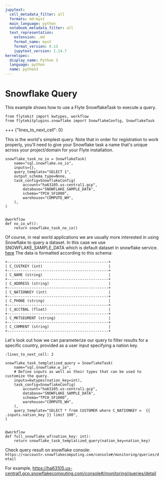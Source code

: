 ```yaml
---
jupytext:
  cell_metadata_filter: all
  formats: md:myst
  main_language: python
  notebook_metadata_filter: all
  text_representation:
    extension: .md
    format_name: myst
    format_version: 0.13
    jupytext_version: 1.14.7
kernelspec:
  display_name: Python 3
  language: python
  name: python3
---
```


# Snowflake Query

This example shows how to use a Flyte SnowflakeTask to execute a query.

```{code-cell}
from flytekit import kwtypes, workflow
from flytekitplugins.snowflake import SnowflakeConfig, SnowflakeTask
```

+++ {"lines_to_next_cell": 0}

This is the world's simplest query. Note that in order for registration to work properly, you'll need to give your
Snowflake task a name that's unique across your project/domain for your Flyte installation.

```{code-cell}
snowflake_task_no_io = SnowflakeTask(
    name="sql.snowflake.no_io",
    inputs={},
    query_template="SELECT 1",
    output_schema_type=None,
    task_config=SnowflakeConfig(
        account="ha63105.us-central1.gcp",
        database="SNOWFLAKE_SAMPLE_DATA",
        schema="TPCH_SF1000",
        warehouse="COMPUTE_WH",
    ),
)


@workflow
def no_io_wf():
    return snowflake_task_no_io()
```

Of course, in real world applications we are usually more interested in using Snowflake to query a dataset.
In this case we use SNOWFLAKE_SAMPLE_DATA which is default dataset in snowflake service.
[here](https://docs.snowflake.com/en/user-guide/sample-data.html)
The data is formatted according to this schema:

```{eval-rst}
+----------------------------------------------+
| C_CUSTKEY (int)                              |
+----------------------------------------------+
| C_NAME (string)                              |
+----------------------------------------------+
| C_ADDRESS (string)                           |
+----------------------------------------------+
| C_NATIONKEY (int)                            |
+----------------------------------------------+
| C_PHONE (string)                             |
+----------------------------------------------+
| C_ACCTBAL (float)                            |
+----------------------------------------------+
| C_MKTSEGMENT (string)                        |
+----------------------------------------------+
| C_COMMENT (string)                           |
+----------------------------------------------+
```

Let's look out how we can parameterize our query to filter results for a specific country, provided as a user input
specifying a nation key.

```{code-cell}
:lines_to_next_cell: 2

snowflake_task_templatized_query = SnowflakeTask(
    name="sql.snowflake.w_io",
    # Define inputs as well as their types that can be used to customize the query.
    inputs=kwtypes(nation_key=int),
    task_config=SnowflakeConfig(
        account="ha63105.us-central1.gcp",
        database="SNOWFLAKE_SAMPLE_DATA",
        schema="TPCH_SF1000",
        warehouse="COMPUTE_WH",
    ),
    query_template="SELECT * from CUSTOMER where C_NATIONKEY =  {{ .inputs.nation_key }} limit 100",
)


@workflow
def full_snowflake_wf(nation_key: int):
    return snowflake_task_templatized_query(nation_key=nation_key)
```

Check query result on snowflake console: `https://<account>.snowflakecomputing.com/console#/monitoring/queries/detail`

For example, <https://ha63105.us-central1.gcp.snowflakecomputing.com/console#/monitoring/queries/detail>
